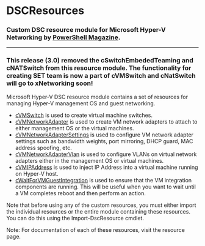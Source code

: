 # DSCResources #
### Custom DSC resource module for Microsoft Hyper-V Networking by [PowerShell Magazine](http://www.powershellmagazine.com "PowerShell Magazine"). ###
----------

### This release (3.0) removed the cSwitchEmbededTeaming and cNATSwitch from this resource module. The functionality for creating SET team is now a part of cVMSwitch and cNatSwitch will go to xNetworking soon! ###

Microsoft Hyper-V DSC resource module contains a set of resources for managing Hyper-V management OS and guest networking.

- [cVMSwitch](https://github.com/rchaganti/DSCResources/tree/master/cHyper-V/DSCResources/cVMSwitch) is used to create virtual machine switches.
- [cVMNetworkAdapter](https://github.com/rchaganti/DSCResources/tree/master/cHyper-V/DSCResources/cVMNetworkAdapter) is used to create VM network adapters to attach to either management OS or the virtual machines.
- [cVMNetworkAdapterSettings](https://github.com/rchaganti/DSCResources/tree/master/cHyper-V/DSCResources/cVMNetworkAdapterSettings) is used to configure VM network adapter settings such as bandwidth weights, port mirroring, DHCP guard, MAC address spoofing, etc.
- [cVMNetworkAdapterVlan](https://github.com/rchaganti/DSCResources/tree/master/cHyper-V/DSCResources/cVMNetworkAdapterVlan) is used to configure VLANs on virtual network adapters either in the management OS or virtual machines.
- [cVMIPAddress](https://github.com/rchaganti/DSCResources/tree/master/cHyper-V/DSCResources/cVMIPAddress) is used to inject IP Address into a virtual machine running on Hyper-V host.
- [cWaitForVMGuestIntegration](https://github.com/rchaganti/DSCResources/tree/master/cHyper-V/DSCResources/cWaitForVMGuestIntegration) is used to ensure that the VM integration components are running. This will be useful when you want to wait until a VM completes reboot and then perform an action.

Note that before using any of the custom resources, you must either import the individual resources or the entire module containing these resources. You can do this using the Import-DscResource cmdlet.

Note: For documentation of each of these resources, visit the resource page.